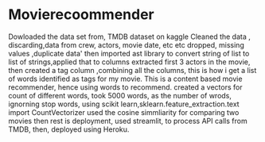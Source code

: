 # Movierecoommender
Dowloaded the data set from, TMDB dataset on kaggle
Cleaned the data , discarding,data from crew, actors, movie date, etc etc
dropped, missing values ,duplicate data'
then imported ast library to convert string of list to list of strings,applied that to columns
extracted first 3 actors in the movie, 
then created a tag column ,combining all the columns, this is how i get a list of words identified as tags for my movie.
This is a content based movie recommender, hence using words to recommend.
created a vectors for count of different words, took 5000 words, as the number of wrods, ignorning stop words, using scikit learn,sklearn.feature_extraction.text import CountVectorizer
used the cosine simmliarity for comparing two movies
then rest is deployment, used streamlit, to process API calls from TMDB, then, deployed using Heroku.

